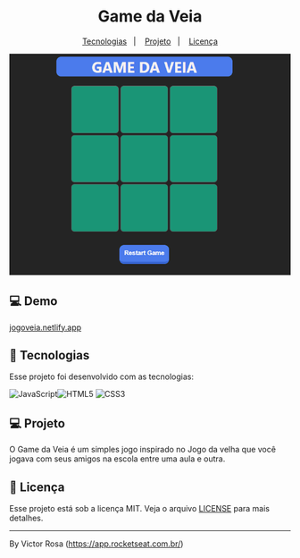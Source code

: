 <h1 align="center"> 
Game da Veia
</h1>

<p align="center">
  <a href="#-tecnologias">Tecnologias</a>&nbsp;&nbsp;&nbsp;|&nbsp;&nbsp;&nbsp;
  <a href="#-projeto">Projeto</a>&nbsp;&nbsp;&nbsp;|&nbsp;&nbsp;&nbsp;
  <a href="#memo-licença">Licença</a>
</p>

<img src="./assets/gif/Animação.gif" alt="">
 
## 💻 Demo
[jogoveia.netlify.app](https://jogoveia.netlify.app/)

## 🚀 Tecnologias

Esse projeto foi desenvolvido com as tecnologias:

![JavaScript](https://img.shields.io/badge/-JavaScript-grey?style=flat-square&logo=javascript)![HTML5](https://img.shields.io/badge/-HTML5-E34F26?style=flat-square&logo=html5&logoColor=white)
![CSS3](https://img.shields.io/badge/-CSS3-1572B6?style=flat-square&logo=css3)

## 💻 Projeto

O Game da Veia é um simples jogo inspirado no Jogo da velha que você jogava com seus amigos na escola entre uma aula e outra.

## :memo: Licença

Esse projeto está sob a licença MIT. Veja o arquivo [LICENSE](LICENSE.md) para mais detalhes.

---

By Victor Rosa (https://app.rocketseat.com.br/)